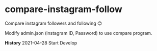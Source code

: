 # compare-instagram-follow
Compare instagram followers and following 😊  

Modify admin.json (instagram ID, Password) to use compare program.

**History**
2021-04-28 Start Develop
